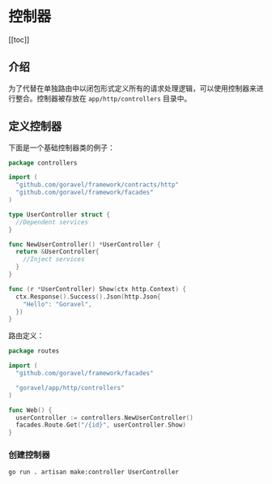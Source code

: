 # 控制器

[[toc]]

## 介绍

为了代替在单独路由中以闭包形式定义所有的请求处理逻辑，可以使用控制器来进行整合。控制器被存放在 `app/http/controllers` 目录中。

## 定义控制器

下面是一个基础控制器类的例子：

```go
package controllers

import (
  "github.com/goravel/framework/contracts/http"
  "github.com/goravel/framework/facades"
)

type UserController struct {
  //Dependent services
}

func NewUserController() *UserController {
  return &UserController{
    //Inject services
  }
}

func (r *UserController) Show(ctx http.Context) {
  ctx.Response().Success().Json(http.Json{
    "Hello": "Goravel",
  })
}
```

路由定义：

```go
package routes

import (
  "github.com/goravel/framework/facades"

  "goravel/app/http/controllers"
)

func Web() {
  userController := controllers.NewUserController()
  facades.Route.Get("/{id}", userController.Show)
}
```

### 创建控制器

```
go run . artisan make:controller UserController
```
